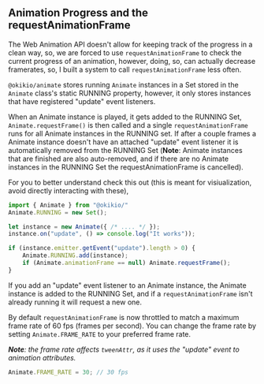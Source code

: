 ## Animation Progress and the requestAnimationFrame

The Web Animation API doesn't allow for keeping track of the progress in a clean way, so, we are forced to use `requestAnimationFrame` to check the current progress of an animation, however, doing, so, can actually decrease framerates, so, I built a system to call `requestAnimationFrame` less often.

`@okikio/animate` stores running `Animate` instances in a Set stored in the `Animate` class's static RUNNING property, however, it only stores instances that have registered "update" event listeners.

When an Animate instance is played, it gets added to the RUNNING Set, `Animate.requestFrame()` is then called and a single `requestAnimationFrame` runs for all Animate instances in the RUNNING set. If after a couple frames a Animate instance doesn't have an attached "update" event listener it is automatically removed from the RUNNING Set (**Note**: Animate instances that are finished are also auto-removed, and if there are no Animate instances in the RUNNING Set the requestAnimationFrame is cancelled).

For you to better understand check this out (this is meant for visiualization, avoid directly interacting with these),

```ts
import { Animate } from "@okikio/"
Animate.RUNNING = new Set();

let instance = new Animate({ /* .... */ });
instance.on("update", () => console.log("It works"));

if (instance.emitter.getEvent("update").length > 0) {
    Animate.RUNNING.add(instance);
    if (Animate.animationFrame == null) Animate.requestFrame();
} 
```

If you add an "update" event listener to an Animate instance, the Animate instance is added to the RUNNING Set, and if a `requestAnimationFrame` isn't already running it will request a new one.

By default `requestAnimationFrame` is now throttled to match a maximum frame rate of 60 fps (frames per second). You can change the frame rate by setting `Animate.FRAME_RATE` to your preferred frame rate.

_**Note**: the frame rate affects `tweenAttr`, as it uses the "update" event to animation attributes._

```ts
Animate.FRAME_RATE = 30; // 30 fps
```